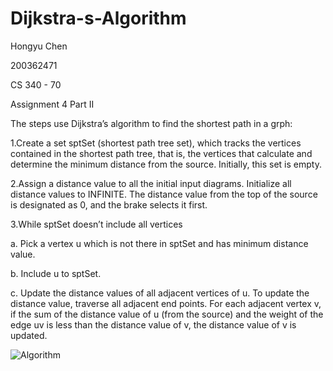 # Dijkstra-s-Algorithm

Hongyu Chen

200362471

CS 340 - 70

Assignment 4 Part II

The steps use Dijkstra’s algorithm to find the shortest path in a grph:

1.Create a set sptSet (shortest path tree set), which tracks the vertices contained in the shortest path tree, that is, the vertices that calculate and determine the minimum distance from the source. Initially, this set is empty.

2.Assign a distance value to all the initial input diagrams. Initialize all distance values to INFINITE. The distance value from the top of the source is designated as 0, and the brake selects it first.

3.While sptSet doesn’t include all vertices

  a. Pick a vertex u which is not there in sptSet and has minimum distance value.

  b. Include u to sptSet.

  c. Update the distance values of all adjacent vertices of u. To update the distance value, traverse all adjacent end points. For each adjacent vertex v, if the sum of the distance value of u (from the source) and the weight of the edge uv is less than the distance value of v, the distance value of v is updated.

![Algorithm](https://user-images.githubusercontent.com/60499437/90347823-d1e75d00-dfef-11ea-97bf-5fdd3c3d5260.png)
